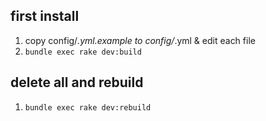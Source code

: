 ## first install

1. copy config/*.yml.example to config/*.yml & edit each file
2. `bundle exec rake dev:build`

## delete all and rebuild

1. `bundle exec rake dev:rebuild`